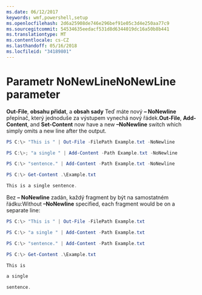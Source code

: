 ```yaml
---
ms.date: 06/12/2017
keywords: wmf,powershell,setup
ms.openlocfilehash: 2d6a25908de746e296bef91e05c3d4e250aa77c9
ms.sourcegitcommit: 54534635eedacf531d8d6344019dc16a50b8b441
ms.translationtype: MT
ms.contentlocale: cs-CZ
ms.lasthandoff: 05/16/2018
ms.locfileid: "34189801"
---
```

# <a name="nonewline-parameter"></a><span data-ttu-id="05423-102">Parametr NoNewLine</span><span class="sxs-lookup"><span data-stu-id="05423-102">NoNewLine parameter</span></span>
<span data-ttu-id="05423-103">**Out-File**, **obsahu přidat**, a **obsah sady** Teď máte nový **– NoNewline** přepínač, který jednoduše za výstupem vynechá nový řádek.</span><span class="sxs-lookup"><span data-stu-id="05423-103">**Out-File**, **Add-Content**, and **Set-Content** now have a new **–NoNewline** switch which simply omits a new line after the output.</span></span>
```powershell
PS C:\> "This is " | Out-File -FilePath Example.txt -NoNewline

PS C:\>; "a single " | Add-Content -Path Example.txt -NoNewline

PS C:\> "sentence." | Add-Content -Path Example.txt -NoNewline

PS C:\> Get-Content .\Example.txt

This is a single sentence.
```
<span data-ttu-id="05423-104">Bez **– NoNewline** zadán, každý fragment by být na samostatném řádku:</span><span class="sxs-lookup"><span data-stu-id="05423-104">Without **–NoNewline** specified, each fragment would be on a separate line:</span></span>
```powershell
PS C:\> "This is " | Out-File -FilePath Example.txt

PS C:\> "a single " | Add-Content -Path Example.txt

PS C:\> "sentence." | Add-Content -Path Example.txt

PS C:\> Get-Content .\Example.txt

This is

a single

sentence.
```
